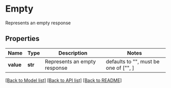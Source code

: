 # Empty

Represents an empty response

## Properties
Name | Type | Description | Notes
------------ | ------------- | ------------- | -------------
**value** | **str** | Represents an empty response | defaults to "",  must be one of ["", ]

[[Back to Model list]](../README.md#documentation-for-models) [[Back to API list]](../README.md#documentation-for-api-endpoints) [[Back to README]](../README.md)


